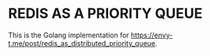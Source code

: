 # REDIS AS A PRIORITY QUEUE

This is the Golang implementation for https://envy-t.me/post/redis_as_distributed_priority_queue.
